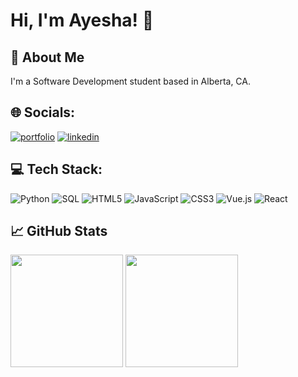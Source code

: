 # Hi, I'm Ayesha! 👋


## 🚀 About Me
I'm a Software Development student based in Alberta, CA.


## 🌐 Socials:
[![portfolio](https://img.shields.io/badge/my_portfolio-000?style=for-the-badge&logo=ko-fi&logoColor=white)](http://ayeshakhalil.ca/)
[![linkedin](https://img.shields.io/badge/linkedin-0A66C2?style=for-the-badge&logo=linkedin&logoColor=white)](https://www.linkedin.com/in/ayeshakhalil/)


## 💻 Tech Stack:
![Python](https://img.shields.io/badge/-Python-black?style=flat-square&logo=Python)
![SQL](https://img.shields.io/badge/-SQL-black?style=flat-square&logo=MySQL)
![HTML5](https://img.shields.io/badge/-HTML5-black?style=flat-square&logo=HTML5)
![JavaScript](https://img.shields.io/badge/-JavaScript-black?style=flat-square&logo=JavaScript)
![CSS3](https://img.shields.io/badge/-CSS3-black?style=flat-square&logo=CSS3)
![Vue.js](https://img.shields.io/badge/-Vue.js-black?style=flat-square&logo=Vue.js)
![React](https://img.shields.io/badge/-React-black?style=flat-square&logo=React)


## 📈 GitHub Stats
<p>
  <img height="180em" src="https://github-readme-stats.vercel.app/api?username=[Your-GitHub-Username]&show_icons=true&hide_border=true&&count_private=true&include_all_commits=true" />
  <img height="180em" src="https://github-readme-stats.vercel.app/api/top-langs/?username=[Your-GitHub-Username]&exclude_repo=[Your-GitHub-Username].github.io&show_icons=true&hide_border=true&layout=compact&langs_count=8"/>
</p>

<!-- <p><img align="left" src="https://github-readme-stats.vercel.app/api/top-langs?username=akhalil95&show_icons=true&locale=en&layout=compact" alt="akhalil95" /></p> -->

<!-- <p>&nbsp;<img align="center" src="https://github-readme-stats.vercel.app/api?username=akhalil95&show_icons=true&locale=en" alt="akhalil95" /></p>
 -->
<!---
akhalil95/akhalil95 is a ✨ special ✨ repository because its `README.md` (this file) appears on your GitHub profile.
You can click the Preview link to take a look at your changes.
--->
